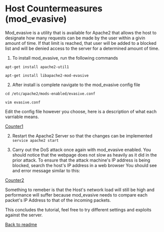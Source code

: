 # Host Countermeasures (mod_evasive)

Mod_evasive is a utility that is available for Apache2 that allows the host to designate how many requests can be made by the user within a givin amount of time.  If that limit is reached, that user will be added to a blocked list and will be denied access to the server for a determined amount of time.

1.  To install mod_evasive, run the following commands

  `apt-get install apache2-util1`
  
  `apt-get install libapache2-mod-evasive`
  
  2. After install is complete navigate to the mod_evasive config file
  
  `cd /etc/apache2/mods-enabled/evasive.conf`
  
  `vim evasive.conf`
  
  Edit the config file however you choose, here is a description of what each varriable means.
  
 [Counter1](https://github.com/cnsxp4/StojebaIT2600FinalProject/blob/master/Counter1.png)
 
2.  Restart the Apache2 Server so that the changes can be implemented 
   `service apache2 start`
   
3. Carry out the DoS attack once again with mod_evasive enabled.  You should notice that the webpage does not slow as heavily as it did in the prior attack.  To ensure that the attack machine's IP address is being blocked, search the host's IP address in a web browser
You should see and error message similar to this:

 [Counter2](https://github.com/cnsxp4/StojebaIT2600FinalProject/blob/master/Counter2.png)
 
 Something to remeber is that the Host's network load will still be high and performance will suffer because mod_evasive needs to compare each packet's IP Address to that of the incoming packets.  
 
 This concludes the tutorial, feel free to try different settings and exploits against the server.
  
 [Back to readme](README.md)

  
  
